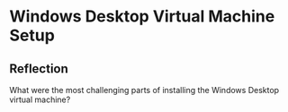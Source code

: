 # Windows Desktop Virtual Machine Setup

## Reflection

What were the most challenging parts of installing the Windows Desktop virtual machine?
